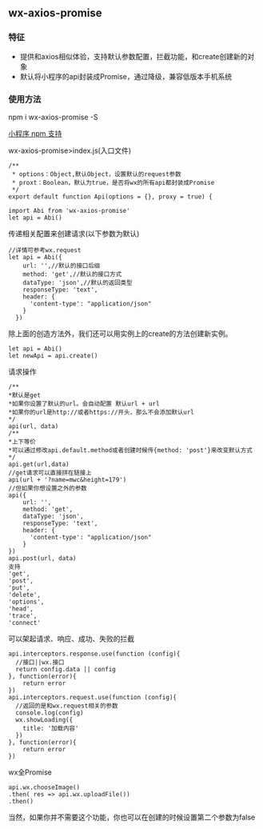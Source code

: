 ## wx-axios-promise
### 特征
* 提供和axios相似体验，支持默认参数配置，拦截功能，和create创建新的对象
* 默认将小程序的api封装成Promise，通过降级，兼容低版本手机系统
### 使用方法
npm i wx-axios-promise -S

[小程序 npm 支持](https://developers.weixin.qq.com/miniprogram/dev/devtools/npm.html?search-key=npm)

wx-axios-promise>index.js(入口文件)
```
/**
 * options：Object,默认Object，设置默认的request参数
 * proxt：Boolean，默认为true，是否将wx的所有api都封装成Promise
 */
export default function Api(options = {}, proxy = true) {
```

```
import Abi from 'wx-axios-promise'
let api = Abi()
```
传递相关配置来创建请求(以下参数为默认)
```
//详情可参考wx.request
let api = Abi({
    url: '',//默认的接口后缀
    method: 'get',//默认的接口方式
    dataType: 'json',//默认的返回类型
    responseType: 'text',
    header: {
      'content-type': "application/json"
    }
  })
```
除上面的创造方法外，我们还可以用实例上的create的方法创建新实例。
```
let api = Abi()
let newApi = api.create()
```
请求操作
```
/**
*默认是get
*如果你设置了默认的url。会自动配置 默认url + url
*如果你的url是http://或者https://开头，那么不会添加默认url
*/
api(url, data)
/**
*上下等价
*可以通过修改api.default.method或者创建时候传{method: 'post'}来改变默认方式
*/
api.get(url,data)
//get请求可以直接拼在链接上
api(url + '?name=mwc&height=179')
//但如果你想设置之外的参数
api({
    url: '',
    method: 'get',
    dataType: 'json',
    responseType: 'text',
    header: {
      'content-type': "application/json"
    }
})
api.post(url, data)
支持
'get',
'post',
'put',
'delete',
'options',
'head',
'trace',
'connect'
```
可以架起请求、响应、成功、失败的拦截
```
api.interceptors.response.use(function (config){
  //接口||wx.接口
  return config.data || config
}, function(error){
    return error
})
api.interceptors.request.use(function (config){
  //返回的是和wx.request相关的参数
  console.log(config)
  wx.showLoading({
    title: '加载内容'
  })
}, function(error){
    return error
})
```
wx全Promise
```
api.wx.chooseImage()
.then( res => api.wx.uploadFile())
.then()
```
当然，如果你并不需要这个功能，你也可以在创建的时候设置第二个参数为false
